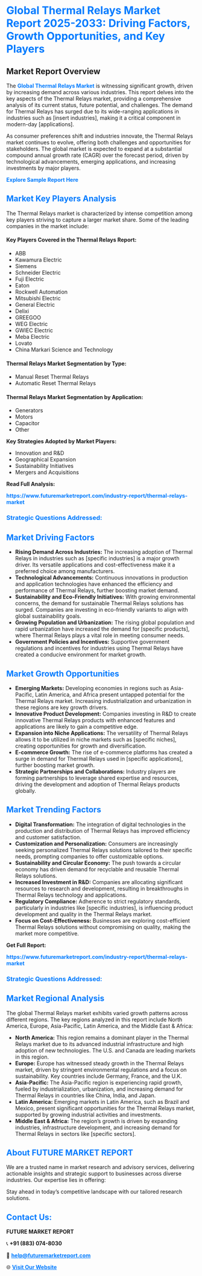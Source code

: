 <h1 style="color: #007BFF;">Global Thermal Relays Market Report 2025-2033: Driving Factors, Growth Opportunities, and Key Players</h1>

<section id="overview">
<h2>Market Report Overview</h2>
<p>The <a href="https://www.futuremarketreport.com/industry-report/thermal-relays-market" style="color: #007BFF; text-decoration: none;"><strong>Global Thermal Relays Market</strong></a> is witnessing significant growth, driven by increasing demand across various industries. This report delves into the key aspects of the Thermal Relays market, providing a comprehensive analysis of its current status, future potential, and challenges. The demand for Thermal Relays has surged due to its wide-ranging applications in industries such as [insert industries], making it a critical component in modern-day [applications].</p>
<p>As consumer preferences shift and industries innovate, the Thermal Relays market continues to evolve, offering both challenges and opportunities for stakeholders. The global market is expected to expand at a substantial compound annual growth rate (CAGR) over the forecast period, driven by technological advancements, emerging applications, and increasing investments by major players.</p>
</section>

<section id="overview">
<p><a href="https://www.futuremarketreport.com/request-sample/reportId=76516" style="color: #007BFF; text-decoration: none;"><strong>Explore Sample Report Here</strong></a></p>
</section>

<section id="key-players">
<h2 style="color: #007BFF;">Market Key Players Analysis</h2>
<p>The Thermal Relays market is characterized by intense competition among key players striving to capture a larger market share. Some of the leading companies in the market include:</p>
<h4>Key Players Covered in the Thermal Relays Report:</h4>
<ul><li>ABB</li><li>Kawamura Electric</li><li>Siemens</li><li>Schneider Electric</li><li>Fuji Electric</li><li>Eaton</li><li>Rockwell Automation</li><li>Mitsubishi Electric</li><li>General Electric</li><li>Delixi</li><li>GREEGOO</li><li>WEG Electric</li><li>GWIEC Electric</li><li>Meba Electric</li><li>Lovato</li><li>China Markari Science and Technology</li></ul>
<h4>Thermal Relays Market Segmentation by Type:</h4>
<ul><li>Manual Reset Thermal Relays</li><li>Automatic Reset Thermal Relays</li></ul>

<h4>Thermal Relays Market Segmentation by Application:</h4>
<ul><li>Generators</li><li>Motors</li><li>Capacitor</li><li>Other</li></ul>
<p><strong>Key Strategies Adopted by Market Players:</strong></p>
<ul>
<li>Innovation and R&D</li>
<li>Geographical Expansion</li>
<li>Sustainability Initiatives</li>
<li>Mergers and Acquisitions</li>
</ul>
</section>

<section>
<p><strong>Read Full Analysis: </strong></p><a href="https://www.futuremarketreport.com/industry-report/thermal-relays-market" style="color: #007BFF; text-decoration: none;"><strong>https://www.futuremarketreport.com/industry-report/thermal-relays-market</strong></a>
<h3 style="color: #007BFF;">Strategic Questions Addressed:</h3>
</section>

<section id="driving-factors">
<h2 style="color: #007BFF;">Market Driving Factors</h2>
<ul>
<li><strong>Rising Demand Across Industries:</strong> The increasing adoption of Thermal Relays in industries such as [specific industries] is a major growth driver. Its versatile applications and cost-effectiveness make it a preferred choice among manufacturers.</li>
<li><strong>Technological Advancements:</strong> Continuous innovations in production and application technologies have enhanced the efficiency and performance of Thermal Relays, further boosting market demand.</li>
<li><strong>Sustainability and Eco-Friendly Initiatives:</strong> With growing environmental concerns, the demand for sustainable Thermal Relays solutions has surged. Companies are investing in eco-friendly variants to align with global sustainability goals.</li>
<li><strong>Growing Population and Urbanization:</strong> The rising global population and rapid urbanization have increased the demand for [specific products], where Thermal Relays plays a vital role in meeting consumer needs.</li>
<li><strong>Government Policies and Incentives:</strong> Supportive government regulations and incentives for industries using Thermal Relays have created a conducive environment for market growth.</li>
</ul>
</section>

<section id="growth-opportunities">
<h2 style="color: #007BFF;">Market Growth Opportunities</h2>
<ul>
<li><strong>Emerging Markets:</strong> Developing economies in regions such as Asia-Pacific, Latin America, and Africa present untapped potential for the Thermal Relays market. Increasing industrialization and urbanization in these regions are key growth drivers.</li>
<li><strong>Innovative Product Development:</strong> Companies investing in R&D to create innovative Thermal Relays products with enhanced features and applications are likely to gain a competitive edge.</li>
<li><strong>Expansion into Niche Applications:</strong> The versatility of Thermal Relays allows it to be utilized in niche markets such as [specific niches], creating opportunities for growth and diversification.</li>
<li><strong>E-commerce Growth:</strong> The rise of e-commerce platforms has created a surge in demand for Thermal Relays used in [specific applications], further boosting market growth.</li>
<li><strong>Strategic Partnerships and Collaborations:</strong> Industry players are forming partnerships to leverage shared expertise and resources, driving the development and adoption of Thermal Relays products globally.</li>
</ul>
</section>

<section id="trending-factors">
<h2 style="color: #007BFF;">Market Trending Factors</h2>
<ul>
<li><strong>Digital Transformation:</strong> The integration of digital technologies in the production and distribution of Thermal Relays has improved efficiency and customer satisfaction.</li>
<li><strong>Customization and Personalization:</strong> Consumers are increasingly seeking personalized Thermal Relays solutions tailored to their specific needs, prompting companies to offer customizable options.</li>
<li><strong>Sustainability and Circular Economy:</strong> The push towards a circular economy has driven demand for recyclable and reusable Thermal Relays solutions.</li>
<li><strong>Increased Investment in R&D:</strong> Companies are allocating significant resources to research and development, resulting in breakthroughs in Thermal Relays technology and applications.</li>
<li><strong>Regulatory Compliance:</strong> Adherence to strict regulatory standards, particularly in industries like [specific industries], is influencing product development and quality in the Thermal Relays market.</li>
<li><strong>Focus on Cost-Effectiveness:</strong> Businesses are exploring cost-efficient Thermal Relays solutions without compromising on quality, making the market more competitive.</li>
</ul>
</section>

<section>
<p><strong>Get Full Report: </strong></p><a href="https://www.futuremarketreport.com/industry-report/thermal-relays-market" style="color: #007BFF; text-decoration: none;"><strong>https://www.futuremarketreport.com/industry-report/thermal-relays-market</strong></a>
<h3 style="color: #007BFF;">Strategic Questions Addressed:</h3>
</section>


<section id="regional-analysis">
<h2 style="color: #007BFF;">Market Regional Analysis</h2>
<p>The global Thermal Relays market exhibits varied growth patterns across different regions. The key regions analyzed in this report include North America, Europe, Asia-Pacific, Latin America, and the Middle East & Africa:</p>
<ul>
<li><strong>North America:</strong> This region remains a dominant player in the Thermal Relays market due to its advanced industrial infrastructure and high adoption of new technologies. The U.S. and Canada are leading markets in this region.</li>
<li><strong>Europe:</strong> Europe has witnessed steady growth in the Thermal Relays market, driven by stringent environmental regulations and a focus on sustainability. Key countries include Germany, France, and the U.K.</li>
<li><strong>Asia-Pacific:</strong> The Asia-Pacific region is experiencing rapid growth, fueled by industrialization, urbanization, and increasing demand for Thermal Relays in countries like China, India, and Japan.</li>
<li><strong>Latin America:</strong> Emerging markets in Latin America, such as Brazil and Mexico, present significant opportunities for the Thermal Relays market, supported by growing industrial activities and investments.</li>
<li><strong>Middle East & Africa:</strong> The region’s growth is driven by expanding industries, infrastructure development, and increasing demand for Thermal Relays in sectors like [specific sectors].</li>
</ul>
</section>

<footer>
<h2 style="color: #007BFF;">About FUTURE MARKET REPORT</h2>
<p>We are a trusted name in market research and advisory services, delivering actionable insights and strategic support to businesses across diverse industries. Our expertise lies in offering:</p>

<p>Stay ahead in today’s competitive landscape with our tailored research solutions.</p>

<h2 style="color: #007BFF;">Contact Us:</h2>
<p><strong>FUTURE MARKET REPORT</strong></p>
<p>📞 <strong>+91 (883) 074-8030</strong></p>
<p>📧 <strong><a href="mailto:help@futuremarketreport.com" style="color: #007BFF;">help@futuremarketreport.com</a></strong></p>
<p>🌐 <strong><a href="https://www.futuremarketreport.com/" style="color: #007BFF;">Visit Our Website</a></strong></p>
</footer>